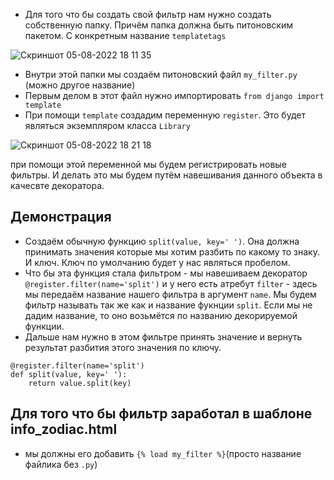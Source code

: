 - Для того что бы создать свой фильтр нам нужно создать собственную папку. Причём папка должна быть питоновским пакетом. С конкретным название `templatetags`

![Скриншот 05-08-2022 18 11 35](https://user-images.githubusercontent.com/84935915/183106935-424cd821-75e9-4054-b586-d4da71a55300.png)

- Внутри этой папки мы создаём питоновский файл `my_filter.py` (можно другое название)
- Первым делом в этот файл нужно импортировать `from django import template`
- При помощи `template` создадим переменную `register`. Это будет являться экземпляром класса `Library`

![Скриншот 05-08-2022 18 21 18](https://user-images.githubusercontent.com/84935915/183108885-3564d0c5-aa62-4fb4-8b70-aa02d3c75270.png)

при помощи этой переменной мы будем регистрировать новые фильтры. И делать это мы будем путём навешивания данного объекта в качесвте декоратора.

## Демонстрация

- Создаём обычную функцию `split(value, key=' ')`. Она должна принимать значения которые мы хотим разбить по какому то знаку. И ключ. Ключ по умолчанию будет у нас являться пробелом.
- Что бы эта функция стала фильтром - мы навешиваем декоратор `@register.filter(name='split')` и у него есть атребут `filter` - здесь мы передаём название нашего фильтра в аргумент `name`. 
Мы будем фильтр называть так же как и название фукнции `split`. Если мы не дадим название, то оно возьмётся по названию декорируемой функции.
- Дальше нам нужно в этом фильтре принять значение и вернуть результат разбития этого значения по ключу.
```
@register.filter(name='split')
def split(value, key=' '):
    return value.split(key)
```
## Для того что бы фильтр заработал в шаблоне info_zodiac.html
- мы должны его добавить `{% load my_filter %}`(просто название файлика без `.py`)
